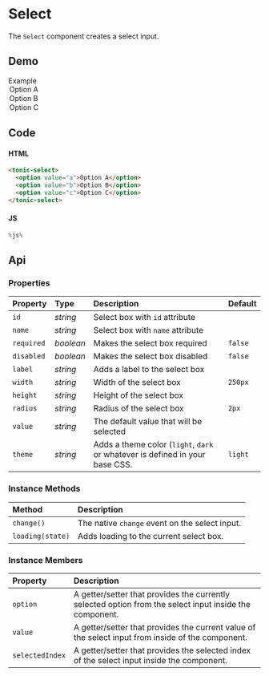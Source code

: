 # Select

The `Select` component creates a select input.

## Demo

<div class="example">
  <div class="header">Example</div>
  <div class="content">
    <tonic-select label="Select an Option" id="options-example-1">
      <option value="a">Option A</option>
      <option value="b">Option B</option>
      <option value="c">Option C</option>
    </tonic-select>
  </div>
</div>

## Code

#### HTML
```html
<tonic-select>
  <option value="a">Option A</option>
  <option value="b">Option B</option>
  <option value="c">Option C</option>
</tonic-select>
```

#### JS
```js
%js%
```

## Api

### Properties

| Property | Type | Description | Default |
| :--- | :--- | :--- | :--- |
| `id` | *string* | Select box with `id` attribute | |
| `name` | *string* | Select box with `name` attribute | |
| `required` | *boolean* | Makes the select box required | `false` |
| `disabled` | *boolean* | Makes the select box disabled | `false` |
| `label` | *string* | Adds a label to the select box | |
| `width` | *string* | Width of the select box | `250px` |
| `height` | *string* | Height of the select box | |
| `radius` | *string* | Radius of the select box | `2px` |
| `value` | *string* | The default value that will be selected | |
| `theme` | *string* | Adds a theme color (`light`, `dark` or whatever is defined in your base CSS. | `light` |

### Instance Methods

| Method | Description |
| :--- | :--- |
| `change()` | The native `change` event on the select input. |
| `loading(state)` | Adds loading to the current select box. | |

### Instance Members

| Property | Description |
| :--- | :--- |
| `option` | A getter/setter that provides the currently selected option from the select input inside the component. |
| `value` | A getter/setter that provides the current value of the select input from inside of the component. |
| `selectedIndex` | A getter/setter that provides the selected index of the select input inside the component. |
